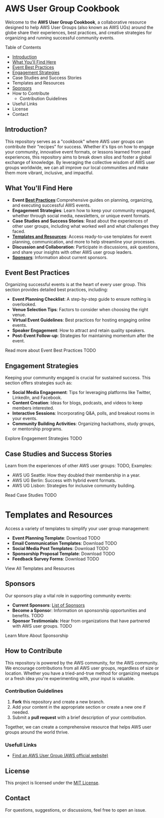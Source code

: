 # AWS User Group Cookbook

Welcome to the **AWS User Group Cookbook**, a collaborative resource designed to help AWS User Groups (also known as AWS UGs) around the globe share their experiences, best practices, and creative strategies for organizing and running successful community events.


Table of Contents

- [Introduction](#introduction)
- [What You'll Find Here](#what-youll-find-here)
- [Event Best Practices](#event-best-practices)
- [Engagement Strategies](#engagement-strategies)
- Case Studies and Success Stories
- Templates and Resources
- [Sponsors](#sponsors)
- How to Contribute
  - Contribution Guidelines
- Useful Links
- License
- Contact

## Introduction?

This repository serves as a "cookbook" where AWS user groups can contribute their "recipes" for success. Whether it's tips on how to engage your community, innovative event formats, or lessons learned from past experiences, this repository aims to break down silos and foster a global exchange of knowledge. By leveraging the collective wisdom of AWS user groups worldwide, we can all improve our local communities and make them more vibrant, inclusive, and impactful.

## What You'll Find Here

- **Event [Best Practices](./best_practices.md)**:Comprehensive guides on planning, organizing, and executing successful AWS events. 
- **Engagement Strategies**: Learn how to keep your community engaged, whether through social media, newsletters, or unique event formats.
- **Case Studies and Success Stories**: Read about the experiences of other user groups, including what worked well and what challenges they faced.
- **[Templates and Resources](templates-and-resources/README.md)**: Access ready-to-use templates for event planning, communication, and more to help streamline your processes.
- **Discussion and Collaboration**: Participate in discussions, ask questions, and share your insights with other AWS user group leaders.
- **[Sponsors](sponsors/README.md)**: Information about current sponsors.

## Event Best Practices

Organizing successful events is at the heart of every user group. This section provides detailed best practices, including:
- **Event Planning Checklist**: A step-by-step guide to ensure nothing is overlooked.
- **Venue Selection Tips**: Factors to consider when choosing the right venue.
- **Virtual Event Guidelines**: Best practices for hosting engaging online events.
- **Speaker Engagement**: How to attract and retain quality speakers.
- **Post-Event Follow-up**: Strategies for maintaining momentum after the event.

Read more about Event Best Practices TODO

## Engagement Strategies

Keeping your community engaged is crucial for sustained success. This section offers strategies such as:
- **Social Media Engagement**: Tips for leveraging platforms like Twitter, LinkedIn, and Facebook.
- **Content Creation**: Ideas for blogs, podcasts, and videos to keep members interested.
- **Interactive Sessions**: Incorporating Q&A, polls, and breakout rooms in your events.
- **Community Building Activities**: Organizing hackathons, study groups, or mentorship programs.

Explore Engagement Strategies TODO

## Case Studies and Success Stories

Learn from the experiences of other AWS user groups:
TODO, Examples:
- AWS UG Seattle: How they doubled their membership in a year.
- AWS UG Berlin: Success with hybrid event formats.
- AWS UG Lisbon: Strategies for inclusive community building.

Read Case Studies TODO



# Templates and Resources

Access a variety of templates to simplify your user group management:
- **Event Planning Template**: Download TODO
- **Email Communication Templates**: Download TODO
- **Social Media Post Templates**: Download TODO
- **Sponsorship Proposal Template**: Download TODO
- **Feedback Survey Forms**: Download TODO

View All Templates and Resources

## Sponsors

Our sponsors play a vital role in supporting community events:
- **Current Sponsors**: [List of Sponsors](sponsors/README.md)
- **Become a Sponso**r: Information on sponsorship opportunities and benefits. TODO
- **Sponsor Testimonials**: Hear from organizations that have partnered with AWS user groups. TODO

Learn More About Sponsorship


## How to Contribute

This repository is powered by the AWS community, for the AWS community. We encourage contributions from all AWS user groups, regardless of size or location. Whether you have a tried-and-true method for organizing meetups or a fresh idea you're experimenting with, your input is valuable.

### Contribution Guidelines
1. **Fork** this repository and create a new branch.
2. Add your content in the appropriate section or create a new one if needed.
3. Submit a **pull request** with a brief description of your contribution.

Together, we can create a comprehensive resource that helps AWS user groups around the world thrive.

### Usefull Links
- [Find an AWS User Group (AWS official website)](https://aws.amazon.com/developer/community/usergroups/?community-user-groups-cards.sort-by=item.additionalFields.ugName&community-user-groups-cards.sort-order=asc&awsf.location=*all&awsf.category=*all)

## License

This project is licensed under the [MIT License](LICENSE).

## Contact

For questions, suggestions, or discussions, feel free to open an issue.
